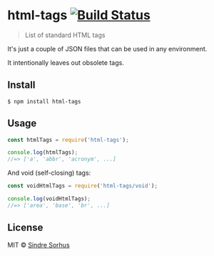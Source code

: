 # html-tags [![Build Status](https://travis-ci.org/sindresorhus/html-tags.svg?branch=master)](https://travis-ci.org/sindresorhus/html-tags)

> List of standard HTML tags

It's just a couple of JSON files that can be used in any environment.

It intentionally leaves out obsolete tags.


## Install

```
$ npm install html-tags
```


## Usage

```js
const htmlTags = require('html-tags');

console.log(htmlTags);
//=> ['a', 'abbr', 'acronym', ...]
```

And void (self-closing) tags:

```js
const voidHtmlTags = require('html-tags/void');

console.log(voidHtmlTags);
//=> ['area', 'base', 'br', ...]
```


## License

MIT © [Sindre Sorhus](https://sindresorhus.com)
